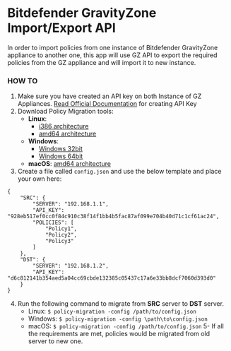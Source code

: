 # Bitdefender GravityZone Import/Export API
In order to import policies from one instance of Bitdefender GravityZone appliance to another one, this app will use GZ API to export the required policies from the GZ appliance and will import it to new instance.


### HOW TO
1. Make sure you have created an API key on both Instance of GZ Appliances. [Read Official Documentation](https://www.bitdefender.com/business/support/en/77209-125280-getting-started.html#UUID-e6befdd4-3eb1-4b6e-cc6c-19bdd16847b4_section-idm4640169987334432655171029621) for creating API Key
2. Download Policy Migration tools:
   - **Linux**:
     - [i386 architecture](https://github.com/javadmohebbi/gobdgz/raw/master/dist/linux/x64/policy-migration)
     - [amd64 architecture](https://github.com/javadmohebbi/gobdgz/raw/master/dist/linux/x64/policy-migration)
   - **Windows**:
     - [Windows 32bit](https://github.com/javadmohebbi/gobdgz/raw/master/dist/windows/x86/policy-migration.exe)
     - [Windows 64bit](https://github.com/javadmohebbi/gobdgz/raw/master/dist/windows/x64/policy-migration.exe)
   - **macOS**: [amd64 architecture](https://github.com/javadmohebbi/gobdgz/raw/master/dist/macOS/x64/policy-migration)
3. Create a file called `config.json` and use the below template and place your own here:
```
{
    "SRC": {
        "SERVER": "192.168.1.1",
        "API_KEY": "928eb517ef0cc0f84c910c38f14f1bb4b5fac87af099e704b40d71c1cf61ac24",
        "POLICIES": [
            "Policy1",
            "Policy2",
            "Policy3"
        ]
    },
    "DST": {
        "SERVER": "192.168.1.2",
        "API_KEY": "d6c812141b354aed5a04cc69cbde132385c05437c17a6e33bb8dcf7060d393d0"
    }
}
```
4. Run the following command to migrate from **SRC** server to **DST** server.
    - Linux: ```$ policy-migration -config /path/to/config.json```
    - Windows: ```$ policy-migration -config \path\to\config.json```
    - macOS: ```$ policy-migration -config /path/to/config.json```
5- If all the requirements are met, policies would be migrated from old server to new one.